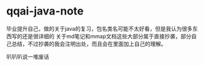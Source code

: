 # qqai-java-note
毕业提升自己，做的关于java的复习，包名类名可能不太好看，但是我认为很多东西写的还是很详细的
关于md笔记和mmap文档这些大部分属于直接抄袭，部分自己总结，不过抄袭的我会注明出处，而且会在里面加上自己的理解。

叭叭叭说一堆废话